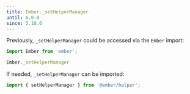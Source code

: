 ```yaml
---
title: Ember._setHelperManager
until: 6.0.0
since: 5.10.0
---
```



Previously, `_setHelperManager` could be accessed via the `Ember` import:
```js
import Ember from 'ember';

Ember._setHelperManager
```

If needed, `_setHelperManager` can be imported:
```js
import { setHelperManager } from '@ember/helper';
```
